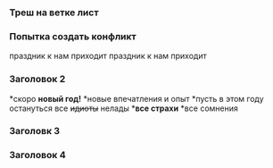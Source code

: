 ### Треш на ветке лист

### Попытка создать конфликт
праздник к нам приходит 
праздник к нам приходит

### Заголовок 2
*скоро __новый год!__
*новые впечатления и опыт
*пусть в этом году остануться все ~~идиоты~~ нелады
*__все страхи__
*все сомнения
### Заголовк 3

### Заголовок 4
